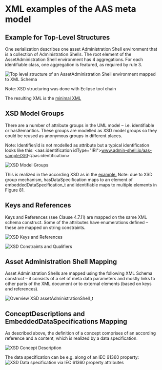 # XML examples of the AAS meta model

## Example for Top-Level Structures
One serialization describes one asset Administration Shell environment that is a collection of Administration Shells. The root element of the AssetAdministration Shell environment has 4 aggregations. For each identifiable class, one aggregation is featured, as required by rule 3.
  
![Top level structure of an AssetAdministration Shell environment mapped to XML Schema](https://user-images.githubusercontent.com/1814815/147119644-81e19bbf-86cb-41f8-bc56-2f8aca4fb60e.png) 

Note: XSD structuring was done with Eclipse tool chain
  
The resulting XML is the [minimal XML](examples/minimum.xml)

## XSD Model Groups
There are a number of attribute groups in the UML model – i.e. identifiable or hasSemantics. These groups are modelled as XSD model groups so they could be reused as anonymous groups in different places. 

Note: Identifier/id is not modelled as attribute but a typical identification looks like this: <aas:identification idType="IRI">www.admin-shell.io/aas-sample/3/0</aas:identification>

![XSD Model Groups](https://user-images.githubusercontent.com/1814815/147664086-fdc4223c-b389-4d30-9b34-ec066f0ca0fd.png)

This is realized in the according XSD as in the [example.](ModelGroups.xml)
Note: 	due to XSD group mechanism, hasDataSpecification maps to an element of embeddedDataSpecification_t and identifiable maps to multiple elements in Figure 81.

##	Keys and References
Keys and References (see Clause 4.7.11) are mapped on the same XML schema construct. Some of the attributes have enumerations defined – these are mapped on string constraints.

![XSD Keys and References](https://user-images.githubusercontent.com/1814815/147664192-0b2dbc09-178f-4bf2-98c4-3980febc1b6e.png)

![XSD Constraints and Qualifiers](https://user-images.githubusercontent.com/1814815/147664214-c2b562e5-836f-4c9e-b752-d009d16ba29e.png)

##	Asset Administration Shell Mapping
Asset Administration Shells are mapped using the following XML Schema construct – it consists of a set of meta data parameters and mostly links to other parts of the XML document or to external elements (based on keys and references).

![Overview XSD assetAdministrationShell_t ](https://user-images.githubusercontent.com/1814815/147664319-e33d2d9a-5de5-4a26-8486-db19962bdd78.png)

##	ConceptDescriptions and EmbeddedDataSpecifications Mapping
As described above, the definition of a concept comprises of an according reference and a content, which is realized by a data specification.

![XSD Concept Description](https://user-images.githubusercontent.com/1814815/147664356-3e5b9dc7-339f-474b-a3e3-4fc3bb80ac6f.png)

The data specification can be e.g. along of an IEC 61360 property:
![XSD Data specification via IEC 61360 property attributes ](https://user-images.githubusercontent.com/1814815/147664411-582eefc9-0786-402b-844e-434333f612ed.png)




